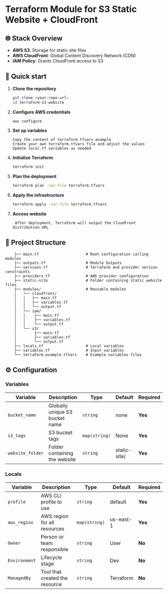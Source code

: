 # Terraform Module for S3 Static Website + CloudFront

## 🌐 Stack Overview

* **AWS S3**: Storage for static site files
* **AWS CloudFront**: Global Content Discovery Network (CDN)
* **IAM Policy**: Grants CloudFront access to S3

## 🚀 Quick start

1. **Clone the repository**

    ```bash
    git clone <your-repo-url>
    cd terraform-s3-website
    ```

2. **Configure AWS credentials**

   ```bash
   aws configure
   ```

3. **Set up variables**

   ```
   Copy the content of terraform.tfvars.example
   Create your own terraform.tfvars file and adjust the values
   Update local.tf variables as needed
   ```

4. **Initialize Terraform**

   ```bash
   terraform init
   ```

5. **Plan the deployment**

   ```bash
   terraform plan -var-file terraform.tfvars
   ```

6. **Apply the infrastructure**

   ```bash
   terraform apply -var-file terraform.tfvars
   ```

7. **Access website**

   ```
    After deployment, Terraform will output the CloudFront distribution URL
   ```

## 📁 Project Structure

```
    ├── main.tf                     # Root configuration calling modules
    ├── outputs.tf                  # Module Outputs
    ├── versions.tf                 # Terraform and provider version constraints
    ├── providers.tf                # AWS provider configuration
    ├── static-site                 # Folder containing static website files
    ├── modules/                    # Reusable modules
    │   └── cloudfront/            
    │   │   ├── main.tf
    │   │   ├── variables.tf
    │   │   └── output.tf     
    │   └── iam/ 
    │   │    ├── main.tf
    │   │    ├── variables.tf
    │   │    └── output.tf          
    │   └── s3/ 
    │        ├── main.tf
    │        ├── variables.tf
    │        └── output.tf    
    ├── locals.tf                   # Local variables
    ├── variables.tf                # Input variables
    └── terraform.example.tfvars    # Example variables files 
```

## ⚙️ Configuration

### Variables

| Variable     | Description                  | Type     | Default     | Required |
| ------------ | ---------------------------- | -------- | ----------- | -------- |
| `bucket_name` | Globally unique S3 bucket name | `string` | none | **Yes** |
| `s3_tags` | S3 bucket tags | `map(string)` | None | **Yes** |
| `website_folder` | Folder containing the website | `string` | static-site/ | **Yes** |

### Locals

| Variable     | Description                  | Type     | Default     | Required |
| ------------ | ---------------------------- | -------- | ----------- | -------- |
| `profile` | AWS CLI profile to use | `string` | default | **Yes** |
| `aws_region` | AWS region for all resources | `map(string)` | us-east-1 | **Yes** |
| `Owner` | Person or team responsible | `string` | User | **No** |
| `Environment` | Lifecycle stage | `string` | Dev | **No** |
| `ManagedBy` | Tool that created the resource | `string` | Terraform | **No** |
